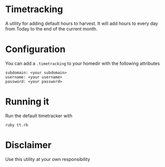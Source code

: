 # Timetracking

A utility for adding default hours to harvest. It will add hours to every day from Today to the end of the current month.

# Configuration

You can add a ``` .timetracking ``` to your homedir with the following attributes

```
subdomain: <your subdomain>
username: <your username>
password: <your password>
```
# Running it

Run the default timetracker with

```
ruby tt.rb
```


# Disclaimer

Use this utility at your own responsibility
